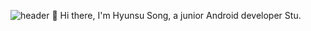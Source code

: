 ![header](https://capsule-render.vercel.app/api?type=slice&color=gradient&text=%20HyunsuSong%20%20&height=200&fontSize=100)
👋 Hi there,
I'm Hyunsu Song, a junior Android developer Stu.
